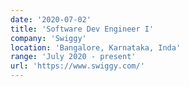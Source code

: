 ```yaml
---
date: '2020-07-02'
title: 'Software Dev Engineer I'
company: 'Swiggy'
location: 'Bangalore, Karnataka, Inda'
range: 'July 2020 - present'
url: 'https://www.swiggy.com/'
---
```


